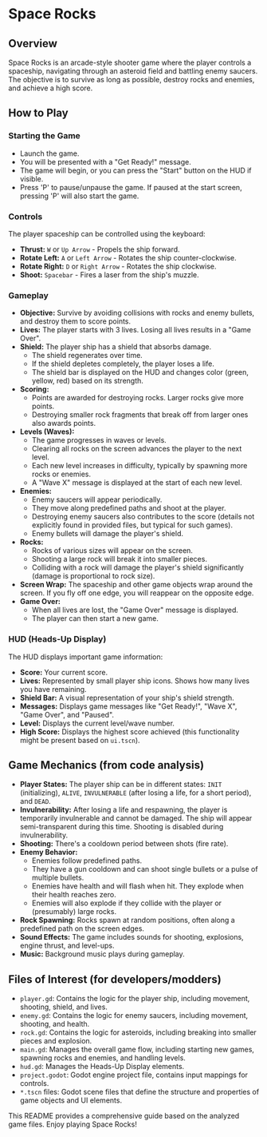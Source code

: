 # Space Rocks

## Overview

Space Rocks is an arcade-style shooter game where the player controls a spaceship, navigating through an asteroid field and battling enemy saucers. The objective is to survive as long as possible, destroy rocks and enemies, and achieve a high score.

## How to Play

### Starting the Game

- Launch the game.
- You will be presented with a "Get Ready!" message.
- The game will begin, or you can press the "Start" button on the HUD if visible.
- Press 'P' to pause/unpause the game. If paused at the start screen, pressing 'P' will also start the game.

### Controls

The player spaceship can be controlled using the keyboard:

- **Thrust:** `W` or `Up Arrow` - Propels the ship forward.
- **Rotate Left:** `A` or `Left Arrow` - Rotates the ship counter-clockwise.
- **Rotate Right:** `D` or `Right Arrow` - Rotates the ship clockwise.
- **Shoot:** `Spacebar` - Fires a laser from the ship's muzzle.

### Gameplay

- **Objective:** Survive by avoiding collisions with rocks and enemy bullets, and destroy them to score points.
- **Lives:** The player starts with 3 lives. Losing all lives results in a "Game Over".
- **Shield:** The player ship has a shield that absorbs damage.
  - The shield regenerates over time.
  - If the shield depletes completely, the player loses a life.
  - The shield bar is displayed on the HUD and changes color (green, yellow, red) based on its strength.
- **Scoring:**
  - Points are awarded for destroying rocks. Larger rocks give more points.
  - Destroying smaller rock fragments that break off from larger ones also awards points.
- **Levels (Waves):**
  - The game progresses in waves or levels.
  - Clearing all rocks on the screen advances the player to the next level.
  - Each new level increases in difficulty, typically by spawning more rocks or enemies.
  - A "Wave X" message is displayed at the start of each new level.
- **Enemies:**
  - Enemy saucers will appear periodically.
  - They move along predefined paths and shoot at the player.
  - Destroying enemy saucers also contributes to the score (details not explicitly found in provided files, but typical for such games).
  - Enemy bullets will damage the player's shield.
- **Rocks:**
  - Rocks of various sizes will appear on the screen.
  - Shooting a large rock will break it into smaller pieces.
  - Colliding with a rock will damage the player's shield significantly (damage is proportional to rock size).
- **Screen Wrap:** The spaceship and other game objects wrap around the screen. If you fly off one edge, you will reappear on the opposite edge.
- **Game Over:**
  - When all lives are lost, the "Game Over" message is displayed.
  - The player can then start a new game.

### HUD (Heads-Up Display)

The HUD displays important game information:

- **Score:** Your current score.
- **Lives:** Represented by small player ship icons. Shows how many lives you have remaining.
- **Shield Bar:** A visual representation of your ship's shield strength.
- **Messages:** Displays game messages like "Get Ready!", "Wave X", "Game Over", and "Paused".
- **Level:** Displays the current level/wave number.
- **High Score:** Displays the highest score achieved (this functionality might be present based on `ui.tscn`).

## Game Mechanics (from code analysis)

- **Player States:** The player ship can be in different states: `INIT` (initializing), `ALIVE`, `INVULNERABLE` (after losing a life, for a short period), and `DEAD`.
- **Invulnerability:** After losing a life and respawning, the player is temporarily invulnerable and cannot be damaged. The ship will appear semi-transparent during this time. Shooting is disabled during invulnerability.
- **Shooting:** There's a cooldown period between shots (fire rate).
- **Enemy Behavior:**
  - Enemies follow predefined paths.
  - They have a gun cooldown and can shoot single bullets or a pulse of multiple bullets.
  - Enemies have health and will flash when hit. They explode when their health reaches zero.
  - Enemies will also explode if they collide with the player or (presumably) large rocks.
- **Rock Spawning:** Rocks spawn at random positions, often along a predefined path on the screen edges.
- **Sound Effects:** The game includes sounds for shooting, explosions, engine thrust, and level-ups.
- **Music:** Background music plays during gameplay.

## Files of Interest (for developers/modders)

- `player.gd`: Contains the logic for the player ship, including movement, shooting, shield, and lives.
- `enemy.gd`: Contains the logic for enemy saucers, including movement, shooting, and health.
- `rock.gd`: Contains the logic for asteroids, including breaking into smaller pieces and explosion.
- `main.gd`: Manages the overall game flow, including starting new games, spawning rocks and enemies, and handling levels.
- `hud.gd`: Manages the Heads-Up Display elements.
- `project.godot`: Godot engine project file, contains input mappings for controls.
- `*.tscn` files: Godot scene files that define the structure and properties of game objects and UI elements.

This README provides a comprehensive guide based on the analyzed game files. Enjoy playing Space Rocks!
